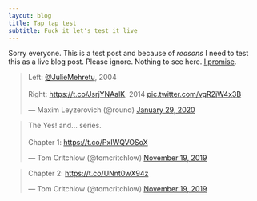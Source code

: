 ```yaml
---
layout: blog
title: Tap tap test
subtitle: Fuck it let's test it live
---
```


Sorry everyone. This is a test post and because of *reasons* I need to test this as a live blog post. Please ignore. Nothing to see here. [I promise](https://twitter.com/tomcritchlow/status/1244999464663859201).

<blockquote class="twitter-tweet"><a href="https://twitter.com/tomcritchlow/status/1244999464663859201?ref_src=twsrc%5Etfw"></a></blockquote> <script async src="https://platform.twitter.com/widgets.js" charset="utf-8"></script>

<blockquote class="twitter-tweet"><p lang="en" dir="ltr">Left: <a href="https://twitter.com/JulieMehretu?ref_src=twsrc%5Etfw">@JulieMehretu</a>, 2004<br><br>Right: <a href="https://t.co/JsrjYNAalK">https://t.co/JsrjYNAalK</a>, 2014 <a href="https://t.co/vgR2jW4x3B">pic.twitter.com/vgR2jW4x3B</a></p>&mdash; Maxim Leyzerovich (@round) <a href="https://twitter.com/round/status/1222470910151557120?ref_src=twsrc%5Etfw">January 29, 2020</a></blockquote> <script async src="https://platform.twitter.com/widgets.js" charset="utf-8"></script>

<blockquote class="twitter-tweet"><p lang="en" dir="ltr">The Yes! and... series.<br><br>Chapter 1: <a href="https://t.co/PxIWQVOSoX">https://t.co/PxIWQVOSoX</a></p>&mdash; Tom Critchlow (@tomcritchlow) <a href="https://twitter.com/tomcritchlow/status/1196830672150827009?ref_src=twsrc%5Etfw">November 19, 2019</a></blockquote> <script async src="https://platform.twitter.com/widgets.js" charset="utf-8"></script>

<blockquote class="twitter-tweet" data-conversation="none"><p lang="en" dir="ltr">Chapter 2: <a href="https://t.co/UNnt0wX94z">https://t.co/UNnt0wX94z</a></p>&mdash; Tom Critchlow (@tomcritchlow) <a href="https://twitter.com/tomcritchlow/status/1196830713091371018?ref_src=twsrc%5Etfw">November 19, 2019</a></blockquote> <script async src="https://platform.twitter.com/widgets.js" charset="utf-8"></script>